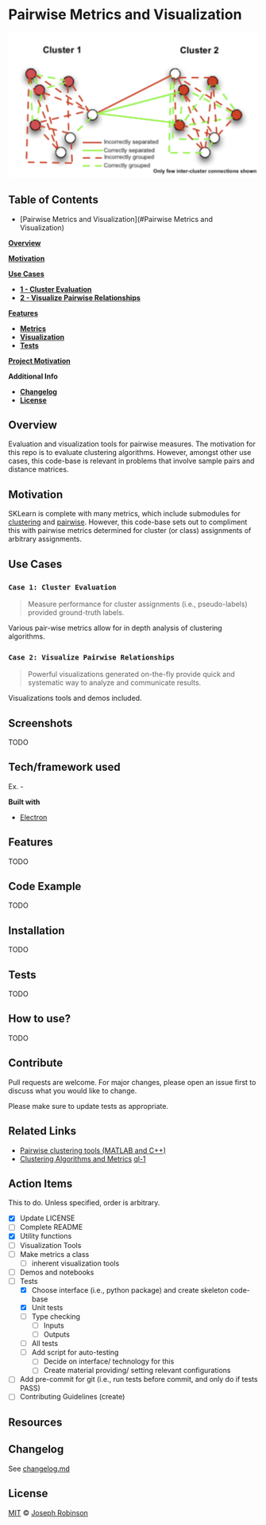 # Pairwise Metrics and Visualization
![ql-1]






## Table of Contents
* [Pairwise Metrics and Visualization](#Pairwise Metrics and Visualization)

[**Overview**](#overview)

[**Motivation**](#motivation)

[**Use Cases**](#motivation)
  * [**1 - Cluster Evaluation**](#case-1-cluster-evaluation)
  * [**2 - Visualize Pairwise Relationships**](#case-2-pairwise-relationships)
  
[**Features**](#features)
  * [**Metrics**](#metrics)
  * [**Visualization**](#patched-fonts)
  * [**Tests**](#combinations)

[**Project Motivation**](#project-motivation)

**Additional Info**
  * [**Changelog**](#changelog)
  * [**License**](#license)

## Overview
Evaluation and visualization tools for pairwise measures. The motivation for this repo is to evaluate clustering 
algorithms. However, amongst other use cases, this code-base is relevant in problems that involve sample pairs and 
distance matrices.

## Motivation
SKLearn is complete with many metrics, which include submodules for 
[clustering](https://scikit-learn.org/stable/modules/classes.html#module-sklearn.metrics.cluster) and
[pairwise](https://scikit-learn.org/stable/modules/classes.html#pairwise-metrics). However, this code-base sets out to 
compliment this with pairwise metrics determined for cluster (or class) assignments of arbitrary assignments.
 
## Use Cases

### `Case 1: Cluster Evaluation`

> Measure performance for cluster assignments (i.e., pseudo-labels) provided ground-truth labels.

Various pair-wise metrics allow for in depth analysis of clustering algorithms.


### `Case 2: Visualize Pairwise Relationships`

> Powerful visualizations generated on-the-fly provide quick and systematic way to analyze and communicate results.

Visualizations tools and demos included.

## Screenshots
TODO

## Tech/framework used
Ex. -

<b>Built with</b>
- [Electron](https://electron.atom.io)

## Features
TODO

## Code Example
TODO

## Installation
TODO

## Tests
TODO

## How to use?
TODO

## Contribute
Pull requests are welcome. For major changes, please open an issue first to discuss what you would like to change.

Please make sure to update tests as appropriate.

## Related Links
- [Pairwise clustering tools (MATLAB and C++)][agglomerative] 
- [Clustering Algorithms and Metrics][stanford-resource]
[ql-1]
## Action Items
This to do. Unless specified, order is arbitrary.
- [x] Update LICENSE
- [ ] Complete README
- [x] Utility functions
- [ ] Visualization Tools
- [ ] Make metrics a class
    - [ ] inherent visualization tools 
- [ ] Demos and notebooks
- [ ] Tests
    - [x] Choose interface (i.e., python package) and create skeleton code-base
    - [x] Unit tests
    - [ ] Type checking
        - [ ] Inputs
        - [ ] Outputs
    - [ ] All tests
    - [ ] Add script for auto-testing
        - [ ] Decide on interface/ technology for this
        - [ ] Create material providing/ setting relevant configurations
- [ ] Add pre-commit for git (i.e., run tests before commit, and only do if tests PASS)
- [ ] Contributing Guidelines (create)

## Resources

## Changelog

See [changelog.md](changelog.md)

## License

[MIT](LICENSE) © [Joseph Robinson](https://www.jrobsvision.com/) 


<!--
Repo References
-->

[agglomerative]:https://github.com/visionjo/Agglomerative_Clustering.git
[repo]: https://github.com/visionjo/pairwise_metrics

<!--
Website References
-->

[stanford-resource]:https://www.ims.uni-stuttgart.de/institut/mitarbeiter/schulte/theses/phd/algorithm.pdf

<!--
Link References
-->
[release]:https://github.com/visionjo/pairwise_metrics/releases/latest "Latest Release (external link) ➶"

<!--
Quick Link Images
-->
[ql-1]:images/clustering_pairs_graphic.png "Toy view of a clustering ➶"